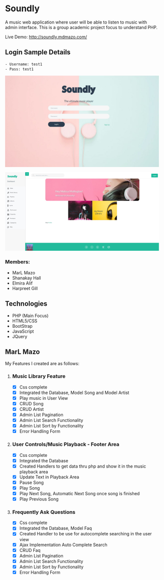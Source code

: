 # Soundly
A music web application where user will be able to listen to music with admin interface.
This is a group academic project focus to understand PHP.

Live Demo: http://soundly.mdmazo.com/
## Login Sample Details
    - Username: test1
    - Pass: test1
![LoginPage](images/soundly_login.JPG)

![MainPage](images/soundly_main.JPG)

### Members: 
- MarL Mazo
- Shanakay Hall
- Elmira Alif
- Harpreet Gill
## Technologies
- PHP (Main Focus)
- HTML5/CSS
- BootStrap
- JavaScript
- JQuery

## MarL Mazo
My Features I created are as follows: 
1. ### Music Library Feature
      - [x] Css complete
      - [x] Integrated the Database, Model Song and Model Artist
      - [x] Play music in User View
      - [x] CRUD Song    
      - [x] CRUD Artist        
      - [x] Admin List Pagination
      - [x] Admin List Search Functionality
      - [x] Admin List Sort by Functionality
      - [x] Error Handling Form    
2. ### User Controls/Music Playback - Footer Area 
      - [x] Css complete
      - [x] Integrated the Database
      - [x] Created Handlers to get data thru php and show it in the music playback area
      - [x] Update Text in Playback Area
      - [x] Pause Song
      - [x] Play Song
      - [x] Play Next Song, Automatic Next Song once song is finished
      - [x] Play Previous Song
3. ### Frequently Ask Questions 
      - [x] Css complete
      - [x] Integrated the Database, Model Faq
      - [x] Created Handler to be use for autocomplete searching in the user view 
      - [x] Ajax Implementation Auto Complete Search   
      - [x] CRUD Faq        
      - [x] Admin List Pagination
      - [x] Admin List Search Functionality
      - [x] Admin List Sort by Functionality
      - [x] Error Handling Form
